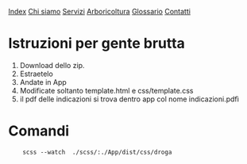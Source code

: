 [Index](https://tesseslol.github.io/MarcoBraga/App/)
[Chi siamo](https://tesseslol.github.io/MarcoBraga/App/chisiamo.html)
[Servizi](https://tesseslol.github.io/MarcoBraga/App/servizi.html)
[Arboricoltura](https://tesseslol.github.io/MarcoBraga/App/arboricoltura.html)
[Glossario](https://tesseslol.github.io/MarcoBraga/App/glossario.html)
[Contatti](https://tesseslol.github.io/MarcoBraga/App/contatti.html)


# Istruzioni per gente brutta
1) Download dello zip.
2) Estraetelo
3) Andate in App
4) Modificate soltanto template.html e css/template.css
5) il pdf delle indicazioni si trova dentro app col nome indicazioni.pdfì

# Comandi
        scss --watch  ./scss/:./App/dist/css/droga

